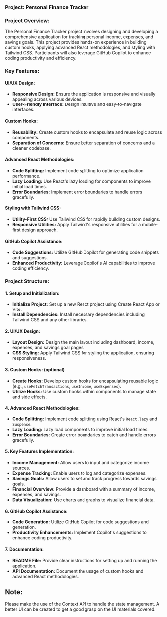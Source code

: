 ### **Project: Personal Finance Tracker**
 
### **Project Overview:**
The Personal Finance Tracker project involves designing and developing a comprehensive application for tracking personal income, expenses, and savings goals. This project provides hands-on experience in building custom hooks, applying advanced React methodologies, and styling with Tailwind CSS. Participants will also leverage GitHub Copilot to enhance coding productivity and efficiency.
 
### **Key Features:**
 
#### **UI/UX Design:**
- **Responsive Design:** Ensure the application is responsive and visually appealing across various devices.
- **User-Friendly Interface:** Design intuitive and easy-to-navigate interfaces.
 
#### **Custom Hooks:**
- **Reusability:** Create custom hooks to encapsulate and reuse logic across components.
- **Separation of Concerns:** Ensure better separation of concerns and a cleaner codebase.
 
#### **Advanced React Methodologies:**
- **Code Splitting:** Implement code splitting to optimize application performance.
- **Lazy Loading:** Use React's lazy loading for components to improve initial load times.
- **Error Boundaries:** Implement error boundaries to handle errors gracefully.
 
#### **Styling with Tailwind CSS:**
- **Utility-First CSS:** Use Tailwind CSS for rapidly building custom designs.
- **Responsive Utilities:** Apply Tailwind's responsive utilities for a mobile-first design approach.
 
#### **GitHub Copilot Assistance:**
- **Code Suggestions:** Utilize GitHub Copilot for generating code snippets and suggestions.
- **Enhanced Productivity:** Leverage Copilot's AI capabilities to improve coding efficiency.
 
### **Project Structure:**
 
#### **1. Setup and Initialization:**
- **Initialize Project:** Set up a new React project using Create React App or Vite.
- **Install Dependencies:** Install necessary dependencies including Tailwind CSS and any other libraries.
 
#### **2. UI/UX Design:**
- **Layout Design:** Design the main layout including dashboard, income, expenses, and savings goal pages.
- **CSS Styling:** Apply Tailwind CSS for styling the application, ensuring responsiveness.
 
#### **3. Custom Hooks:** (optional)
- **Create Hooks:** Develop custom hooks for encapsulating reusable logic (e.g., `useFetchTransactions`, `useIncome`, `useExpenses`).
- **Utilize Hooks:** Use custom hooks within components to manage state and side effects.
 
#### **4. Advanced React Methodologies:**
- **Code Splitting:** Implement code splitting using React's `React.lazy` and `Suspense`.
- **Lazy Loading:** Lazy load components to improve initial load times.
- **Error Boundaries:** Create error boundaries to catch and handle errors gracefully.
 
#### **5. Key Features Implementation:**
- **Income Management:** Allow users to input and categorize income sources.
- **Expense Tracking:** Enable users to log and categorize expenses.
- **Savings Goals:** Allow users to set and track progress towards savings goals.
- **Financial Overview:** Provide a dashboard with a summary of income, expenses, and savings.
- **Data Visualization:** Use charts and graphs to visualize financial data.
 
#### **6. GitHub Copilot Assistance:**
- **Code Generation:** Utilize GitHub Copilot for code suggestions and generation.
- **Productivity Enhancements:** Implement Copilot's suggestions to enhance coding productivity.
 
#### **7. Documentation:**
- **README File:** Provide clear instructions for setting up and running the application.
- **API Documentation:** Document the usage of custom hooks and advanced React methodologies.
 
 
## Note:
Please make the use of the Context API to handle the state management. A better UI can be created to get a good grasp on the UI materials covered.
